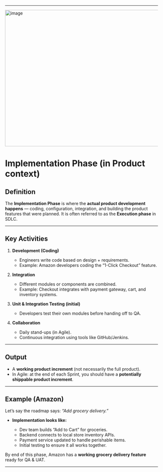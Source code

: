 
---

<img width="1308" height="448" alt="image" src="https://github.com/user-attachments/assets/8371bc80-7208-4dcb-85d1-498be336d7b4" />


#  **Implementation Phase (in Product context)**

##  **Definition**

The **Implementation Phase** is where the **actual product development happens** — coding, configuration, integration, and building the product features that were planned.
It is often referred to as the **Execution phase** in SDLC.

---

##  **Key Activities**

1. **Development (Coding)**

   * Engineers write code based on design + requirements.
   * Example: Amazon developers coding the “1-Click Checkout” feature.

2. **Integration**

   * Different modules or components are combined.
   * Example: Checkout integrates with payment gateway, cart, and inventory systems.

3. **Unit & Integration Testing (initial)**

   * Developers test their own modules before handing off to QA.

4. **Collaboration**

   * Daily stand-ups (in Agile).
   * Continuous integration using tools like GitHub/Jenkins.

---

##  **Output**

* A **working product increment** (not necessarily the full product).
* In Agile: at the end of each Sprint, you should have a **potentially shippable product increment**.

---

##  **Example (Amazon)**

Let’s say the roadmap says: *“Add grocery delivery.”*

* **Implementation looks like:**

  * Dev team builds “Add to Cart” for groceries.
  * Backend connects to local store inventory APIs.
  * Payment service updated to handle perishable items.
  * Initial testing to ensure it all works together.

By end of this phase, Amazon has a **working grocery delivery feature** ready for QA & UAT.

---

